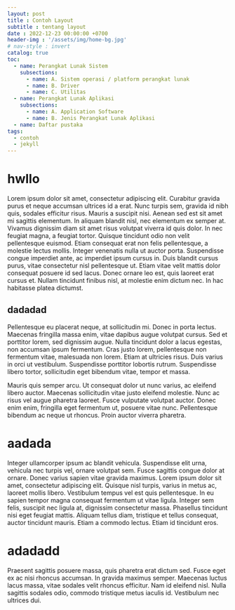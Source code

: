 ```yaml
---
layout: post
title : Contoh Layout
subtitle : tentang layout
date : 2022-12-23 00:00:00 +0700
header-img : '/assets/img/home-bg.jpg'
# nav-style : invert
catalog: true
toc:
  - name: Perangkat Lunak Sistem
    subsections:
      - name: A. Sistem operasi / platform perangkat lunak
      - name: B. Driver
      - name: C. Utilitas
  - name: Perangkat Lunak Aplikasi
    subsections:
      - name: A. Application Software
      - name: B. Jenis Perangkat Lunak Aplikasi
  - name: Daftar pustaka
tags:
  - contoh
  - jekyll
---
```

# hwllo
Lorem ipsum dolor sit amet, consectetur adipiscing elit. Curabitur gravida purus et neque accumsan ultrices id a erat. Nunc turpis sem, gravida id nibh quis, sodales efficitur risus. Mauris a suscipit nisi. Aenean sed est sit amet mi sagittis elementum. In aliquam blandit nisl, nec elementum ex semper at. Vivamus dignissim diam sit amet risus volutpat viverra id quis dolor. In nec feugiat magna, a feugiat tortor. Quisque tincidunt odio non velit pellentesque euismod. Etiam consequat erat non felis pellentesque, a molestie lectus mollis. Integer venenatis nulla ut auctor porta. Suspendisse congue imperdiet ante, ac imperdiet ipsum cursus in. Duis blandit cursus purus, vitae consectetur nisl pellentesque ut. Etiam vitae velit mattis dolor consequat posuere id sed lacus. Donec ornare leo est, quis laoreet erat cursus et. Nullam tincidunt finibus nisl, at molestie enim dictum nec. In hac habitasse platea dictumst.

## dadadad
Pellentesque eu placerat neque, at sollicitudin mi. Donec in porta lectus. Maecenas fringilla massa enim, vitae dapibus augue volutpat cursus. Sed et porttitor lorem, sed dignissim augue. Nulla tincidunt dolor a lacus egestas, non accumsan ipsum fermentum. Cras justo lorem, pellentesque non fermentum vitae, malesuada non lorem. Etiam at ultricies risus. Duis varius in orci ut vestibulum. Suspendisse porttitor lobortis rutrum. Suspendisse libero tortor, sollicitudin eget bibendum vitae, tempor et massa.

Mauris quis semper arcu. Ut consequat dolor ut nunc varius, ac eleifend libero auctor. Maecenas sollicitudin vitae justo eleifend molestie. Nunc ac risus vel augue pharetra laoreet. Fusce vulputate volutpat auctor. Donec enim enim, fringilla eget fermentum ut, posuere vitae nunc. Pellentesque bibendum ac neque ut rhoncus. Proin auctor viverra pharetra.

# aadada
Integer ullamcorper ipsum ac blandit vehicula. Suspendisse elit urna, vehicula nec turpis vel, ornare volutpat sem. Fusce sagittis congue dolor at ornare. Donec varius sapien vitae gravida maximus. Lorem ipsum dolor sit amet, consectetur adipiscing elit. Quisque nisl turpis, varius in metus ac, laoreet mollis libero. Vestibulum tempus vel est quis pellentesque. In eu sapien tempor magna consequat fermentum ut vitae ligula. Integer sem felis, suscipit nec ligula at, dignissim consectetur massa. Phasellus tincidunt nisi eget feugiat mattis. Aliquam tellus diam, tristique et tellus consequat, auctor tincidunt mauris. Etiam a commodo lectus. Etiam id tincidunt eros.

# adadadd
Praesent sagittis posuere massa, quis pharetra erat dictum sed. Fusce eget ex ac nisi rhoncus accumsan. In gravida maximus semper. Maecenas luctus lacus massa, vitae sodales velit rhoncus efficitur. Nam id eleifend nisl. Nulla sagittis sodales odio, commodo tristique metus iaculis id. Vestibulum nec ultrices dui.
